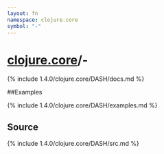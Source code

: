 ```yaml
---
layout: fn
namespace: clojure.core
symbol: "-"
---
```


# [clojure.core](../)/-

{% include 1.4.0/clojure.core/DASH/docs.md %}

##Examples

{% include 1.4.0/clojure.core/DASH/examples.md %}
## Source
{% include 1.4.0/clojure.core/DASH/src.md %}

